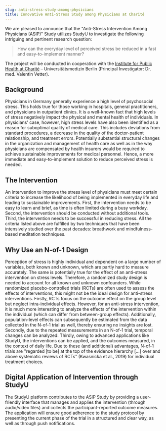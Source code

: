 ```yaml
---
slug: anti-stress-study-among-physicians
title: Innovative Anti-Stress Study among Physicians at Charité
---
```


We are pleased to announce that the "Anti-Stress Intervention Among Physicians
(ASIP)" Study utilizes StudyU to investigate the following intriguing and
pertinent research question:

>How can the everyday level of perceived stress be reduced in a fast and
>easy-to-implement manner?

The project will be conducted in cooperation with the [Institute for Public
Health at Charité](https://iph.charite.de/en/) – Universitätsmedizin Berlin
(Principal Investigator: Dr. med. Valentin Vetter).

## Background

Physicians in Germany generally experience a high level of psychosocial stress.
This holds true for those working in hospitals, general practitioners, and
physicians in outpatient clinics. It is a well-known fact that high levels of
stress negatively impact the physical and mental health of individuals. In
physicians' case, however, high stress levels have also been identified as a
reason for suboptimal quality of medical care. This includes deviations from
standard procedures, a decrease in the quality of the doctor-patient
relationship, and treatment errors. Potentially substantial structural changes
in the organization and management of health care as well as in the way
physicians are compensated by health insurers would be required to achieve
sustainable improvements for medical personnel. Hence, a more immediate and
easy-to-implement solution to reduce perceived stress is needed.

## The Intervention

An intervention to improve the stress level of physicians must meet certain
criteria to increase the likelihood of being implemented in everyday life and
leading to sustainable improvements. First, the intervention needs to be easy to
learn and brief, as time is often limited during a busy workday. Second, the
intervention should be conducted without additional tools. Third, the
intervention needs to be successful in reducing stress. All the criteria listed
above are fulfilled by two techniques that have been intensively studied over
the past decades: breathwork and mindfulness-based meditation techniques.

## Why Use an N-of-1 Design

Perception of stress is highly individual and dependent on a large number of
variables, both known and unknown, which are partly hard to measure accurately.
The same is potentially true for the effect of an anti-stress intervention on
stress levels. Therefore, a randomized study design is needed to account for all
known and unknown confounders. While randomized placebo-controlled trials (RCTs)
are often used to assess the effects of interventions, this might not be the
ideal design for anti-stress interventions. Firstly, RCTs focus on the outcome
effect on the group level but neglect intra-individual effects. However, for an
anti-stress intervention, it is much more interesting to analyze the effects of
the intervention within the individual (which can differ from between-group
effects). Additionally, population-level effects can subsequently be estimated
from the data collected in the N-of-1 trial as well, thereby ensuring no
insights are lost. Secondly, due to the repeated measurements in an N-of-1
trial, temporal changes can be analyzed. Thirdly, owing to advanced applications
like StudyU, the interventions can be applied, and the outcomes
measured, in the context of daily life. Due to these (and additional)
advantages, N-of-1 trials are "regarded [to be] at the top of the evidence
hierarchy [...] over and above systematic reviews of RCTs" (Kwasnicka et al.,
2019) for individual treatment choices.

## Digital Application of Intervention through StudyU

The StudyU platform contributes to the ASIP Study by providing a user-friendly
interface that manages and applies the intervention (through audio/video files)
and collects the participant-reported outcome measures. The application will
ensure good adherence to the study protocol by presenting the current phase of
the trial in a structured and clear way, as well as through push notifications.
